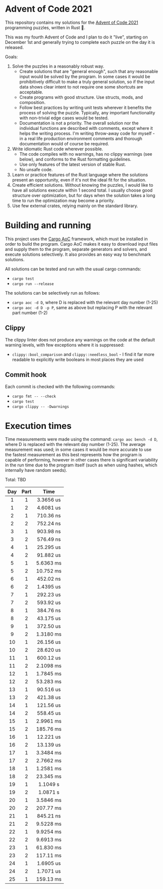 # Advent of Code 2021
This repository contains my solutions for the [Advent of Code 2021](https://adventofcode.com/2021) programming puzzles, written in Rust 🦀.

This was my fourth Advent of Code and I plan to do it "live", starting on December 1st and generally trying to complete each puzzle on the day it is released.

Goals:
1. Solve the puzzles in a reasonably robust way.
    * Create solutions that are "general enough", such that any reasonable input would be solved by the program. In some cases it would be prohibitively difficult to make a truly general solution, so if the input data shows clear intent to not require one some shortcuts are acceptable.
    * Create programs with good structure. Use structs, mods, and composition.
    * Follow best practices by writing unit tests wherever it benefits the process of solving the puzzle. Typically, any important functionality with non-trivial edge cases would be tested.
    * Documentation is not a priority. The overall solution nor the individual functions are described with comments, except where it helps the writing process. I'm writing throw-away code for myself - in a real life production environment comments and thorough documentation would of course be required.
2. Write idiomatic Rust code wherever possible.
    * The code compiles with no warnings, has no clippy warnings (see below), and conforms to the Rust formatting guidelines.
    * Use only features of the latest version of stable Rust.
    * No unsafe code.
3. Learn or practice features of the Rust language where the solutions present an opportunity, even if it's not the ideal fit for the situation.
4. Create efficient solutions. Without knowing the puzzles, I would like to have all solutions execute within 1 second total. I usually choose good structure over optimization, but for days when the solution takes a long time to run the optimization may become a priority.
5. Use few external crates, relying mainly on the standard library.

# Building and running
This project uses the [Cargo AoC](https://github.com/gobanos/cargo-aoc) framework, which must be installed in order to build the program. Cargo AoC  makes it easy to download input files and supply them to the program, separate generators and solvers, and execute solutions selectively. It also provides an easy way to benchmark solutions.

All solutions can be tested and run with the usual cargo commands:
* `cargo test`
* `cargo run --release`

The solutions can be selectively run as follows:
* `cargo aoc -d D`, where D is replaced with the relevant day number (1-25)
* `cargo aoc -d D -p P`, same as above but replacing P with the relevant part number (1-2)

## Clippy
The clippy linter does not produce any warnings on the code at the default warning levels, with few exceptions where it is suppressed:
* `clippy::bool_comparison` and `clippy::needless_bool` - I find it far more readable to explicitly write booleans in most places they are used

## Commit hook
Each commit is checked with the following commands:
* `cargo fmt -- --check`
* `cargo test`
* `cargo clippy -- -Dwarnings`

# Execution times
Time measurements were made using the command: `cargo aoc bench -d D`, where D is replaced with the relevant day number (1-25). The average measurement was used; in some cases it would be more accurate to use the fastest measurement as this best represents how the program is capable of performing, however in other cases there is significant variability in the run time due to the program itself (such as when using hashes, which internally have random seeds).

Total: TBD

Day | Part | Time
:--:| :--: | :-------:
1   | 1    | 3.3656 us
1   | 2    | 4.6081 us
2   | 1    | 710.36 ns
2   | 2    | 752.24 ns
3   | 1    | 903.98 ns
3   | 2    | 576.49 ns
4   | 1    | 25.295 us
4   | 2    | 91.882 us
5   | 1    | 5.6363 ms
5   | 2    | 10.752 ms
6   | 1    | 452.02 ns
6   | 2    | 1.4395 us
7   | 1    | 292.23 us
7   | 2    | 593.92 us
8   | 1    | 384.76 ns
8   | 2    | 43.175 us
9   | 1    | 372.50 us
9   | 2    | 1.3180 ms
10  | 1    | 26.156 us
10  | 2    | 28.620 us
11  | 1    | 600.12 us
11  | 2    | 2.1098 ms
12  | 1    | 1.7845 ms
12  | 2    | 53.283 ms
13  | 1    | 90.516 us
13  | 2    | 421.38 us
14  | 1    | 121.56 us
14  | 2    | 558.45 us
15  | 1    | 2.9961 ms
15  | 2    | 185.76 ms
16  | 1    | 12.221 us
16  | 2    | 13.139 us
17  | 1    | 3.3484 ms
17  | 2    | 2.7662 ms
18  | 1    | 1.2581 ms
18  | 2    | 23.345 ms
19  | 1    | 1.1049 s
19  | 2    | 1.0871 s
20  | 1    | 3.5846 ms
20  | 2    | 207.77 ms
21  | 1    | 845.21 ns
21  | 2    | 9.5228 ms
22  | 1    | 9.9254 ms
22  | 2    | 9.6913 ms
23  | 1    | 61.830 ms
23  | 2    | 117.11 ms
24  | 1    | 1.6905 us
24  | 2    | 1.7071 us
25  | 1    | 159.13 ms
